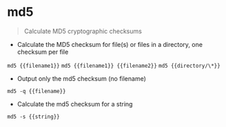 # md5

> Calculate MD5 cryptographic checksums

- Calculate the MD5 checksum for file(s) or files in a directory, one checksum per file

`md5 {{filename1}}`
`md5 {{filename1}} {{filename2}}`
`md5 {{directory/\*}}`

- Output only the md5 checksum (no filename)

`md5 -q {{filename}}`

- Calculate the md5 checksum for a string

`md5 -s {{string}}`
